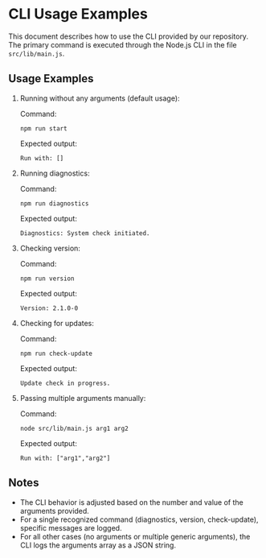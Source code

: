 # CLI Usage Examples

This document describes how to use the CLI provided by our repository. The primary command is executed through the Node.js CLI in the file `src/lib/main.js`.

## Usage Examples

1. Running without any arguments (default usage):
   
   Command:
   
       npm run start
   
   Expected output:
   
       Run with: []

2. Running diagnostics:
   
   Command:
   
       npm run diagnostics
   
   Expected output:
   
       Diagnostics: System check initiated.

3. Checking version:
   
   Command:
   
       npm run version
   
   Expected output:
   
       Version: 2.1.0-0

4. Checking for updates:
   
   Command:
   
       npm run check-update
   
   Expected output:
   
       Update check in progress.

5. Passing multiple arguments manually:
   
   Command:
   
       node src/lib/main.js arg1 arg2
   
   Expected output:
   
       Run with: ["arg1","arg2"]

## Notes

- The CLI behavior is adjusted based on the number and value of the arguments provided.
- For a single recognized command (diagnostics, version, check-update), specific messages are logged.
- For all other cases (no arguments or multiple generic arguments), the CLI logs the arguments array as a JSON string.
